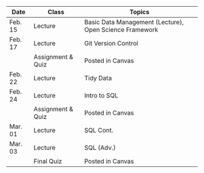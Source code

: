 | **Date** | **Class**                      |   **Topics**                     |
|----------|--------------------------------|----------------------------------|
| Feb. 15  | Lecture                        | Basic Data Management (Lecture), Open Science Framework |
| Feb. 17  | Lecture                        | Git Version Control |
|          |  Assignment & Quiz            |       Posted in Canvas                            |
| Feb. 22   | Lecture                       | Tidy Data           |
| Feb. 24  | Lecture                        | Intro to SQL  |
|          |  Assignment & Quiz            |       Posted in Canvas                            |
| Mar. 01  | Lecture                        | SQL Cont. |
| Mar. 03  | Lecture                        | SQL (Adv.)            |
|          | Final Quiz             |  Posted in Canvas      ||
